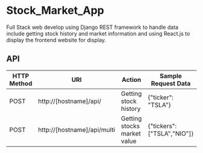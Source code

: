 # Stock_Market_App
Full Stack web develop using Django REST framework to handle data include getting stock history and market information and using React.js to display the frontend website for display.

## API
| HTTP Method | URI | Action| Sample Request Data |
| ------------- | ------------- | ------------- | ------------- |
| POST | http://[hostname]/api/ | Getting stock history | {"ticker": "TSLA"} |
| POST | http://[hostname]/api/multi | Getting stocks market value | {"tickers": ["TSLA","NIO"]} |

